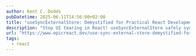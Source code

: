 ```yaml
---
author: Kent C. Dodds
pubDatetime: 2025-06-11T14:56:00+02:00
title: "useSyncExternalStore: Demystified for Practical React Development"
description: "Stop UI tearing in React! useSyncExternalStore safely syncs external data. Get best practices for this advanced hook (like stable functions)"
url: "https://www.epicreact.dev/use-sync-external-store-demystified-for-practical-react-development-w5ac0"
tags:
  - react
---
```

